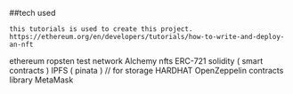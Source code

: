 ##tech used

    this tutorials is used to create this project. https://ethereum.org/en/developers/tutorials/how-to-write-and-deploy-an-nft

ethereum ropsten test network
 Alchemy 
 nfts 
 ERC-721
 solidity  ( smart contracts )
 IPFS ( pinata ) // for storage
 HARDHAT 
 OpenZeppelin contracts library
 MetaMask
